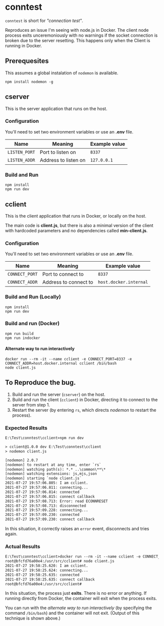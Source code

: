 # conntest

`conntest` is short for _"connection test"_.

Reproduces an issue I'm seeing with node.js in Docker.  The client node process exits unceremoniously with no warnings if the socket connection is broken due to the server resetting. This happens only when the Client is running in Docker.

## Prerequesites

This assumes a global instalation of `nodemon` is available.

```
npm install nodemon -g
```

## cserver

This is the server application that runs on the host.

### Configuration

You'll need to set two environment variables or use an **.env** file.

| Name          | Meaning              | Example value |
|---------------|----------------------|---------------|
| `LISTEN_PORT` | Port to listen on    | `8337`        |
| `LISTEN_ADDR` | Address to listen on | `127.0.0.1`   |

### Build and Run

```
npm install
npm run dev
```

## cclient

This is the client application that runs in Docker, or locally on the host.

The main code is **client.js**, but there is also a minimal version of the client with hardcoded parameters and no dependencies called **min-client.js**.

### Configuration

You'll need to set two environment variables or use an **.env** file.

| Name           | Meaning               | Example value          |
|----------------|-----------------------|------------------------|
| `CONNECT_PORT` | Port to connect to    | `8337`                 |
| `CONNECT_ADDR` | Address to connect to | `host.docker.internal` |

### Build and Run (Locally)

```
npm install
npm run dev
```

### Build and run (Docker)

```
npm run build
npm run indocker
```

#### Alternate way to run interactively

```
docker run --rm -it --name cclient -e CONNECT_PORT=8337 -e CONNECT_ADDR=host.docker.internal cclient /bin/bash
node client.js
```

## To Reproduce the bug.

1. Build and run the server (`cserver`) on the host.
2. Build and run the client (`cclient`) in Docker, directing it to connect to the server from step 1.
3. Restart the server (by entering `rs`, which directs _nodemon_ to restart the process).

### Expected Results

```txt
E:\Test\conntest\cclient>npm run dev

> cclient@1.0.0 dev E:\Test\conntest\cclient
> nodemon client.js

[nodemon] 2.0.7
[nodemon] to restart at any time, enter `rs`
[nodemon] watching path(s): *.* ..\common\**\*
[nodemon] watching extensions: js,mjs,json
[nodemon] starting `node client.js`
2021-07-27 19:57:06.805: I am cclient.
2021-07-27 19:57:06.811: connecting...
2021-07-27 19:57:06.814: connected
2021-07-27 19:57:06.815: connect callback
2021-07-27 19:57:08.713: Error: read ECONNRESET
2021-07-27 19:57:08.713: disconnected
2021-07-27 19:57:09.228: connecting...
2021-07-27 19:57:09.230: connected
2021-07-27 19:57:09.230: connect callback
```

In this situation, it correctly raises an `error` event, disconnects and tries again.

### Actual Results

```txt
E:\Test\conntest\cclient>docker run --rm -it --name cclient -e CONNECT_PORT=8337 -e CONNECT_ADDR=host.docker.internal cclient /bin/bash
root@bfcfd76a00e4:/usr/src/cclient# node client.js
2021-07-27 19:58:25.620: I am cclient.
2021-07-27 19:58:25.624: connecting...
2021-07-27 19:58:25.635: connected
2021-07-27 19:58:25.635: connect callback
root@bfcfd76a00e4:/usr/src/cclient#
```

In this situation, the process just **exits**.  There is no error or anything.  If running directly from Docker, the container will exit when the process exits.

You can run with the _alternate way to run interactively_ (by specifying the command `/bin/bash`) and the container will not exit.  (Output of this technique is shown above.)
